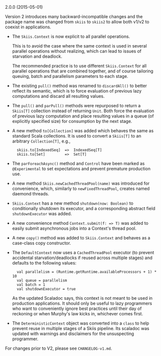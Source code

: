 
2.0.0 (2015-05-01)

Version 2 introduces many backward-incompatible changes and the package name
was changed from `skiis` to `skiis2` to allow both v1/v2 to coexist in
applications.

* The `Skiis.Context` is now explicit to all parallel operations.

  This is to avoid the case where the same context is used in several
  parallel operations without realizing, which can lead to issues of
  starvation and deadlock.

  The recommended practice is to use different `Skiis.Context` for all
  parallel operations that are combined together, and of course tailoring
  queuing, batch and parallelism parameters to each stage.

* The existing `pull()` method was renamed to `discardAll()` to better
  reflect its semantic, which is to force evaluation of previous lazy
  computations and discard all resulting values.

* The `pull()` and `parPull()` methods were repurposed to return a `Skiis[T]`
  collection instead of returning `Unit`.   Both force the evaluation of
  previous lazy computation and place resulting values in a queue
  (of explicitly specified size) for consumption by the next stage.

* A new method `to[Collection]` was added which behaves the same as
  standard Scala collections.  It is used to convert a `Skiis[T]` to an
  arbitrary `Collection[T]`, e.g.,

        skiis.to[IndexedSeq]  =>  IndexedSeq[T]
        skiis.to[Set]         =>  Set[T]

* The `parForeachAsync()` method and `Control` have been marked as
  `@Experimental` to set expectations and prevent premature production use.

* A new method `Skiis.newCachedThreadPool(name)` was introduced for convenience,
  which, similarly to `newFixedThreadPool`, creates named daemond threads.

* `Skiis.Context` has a new method `shutdown(now: Boolean)` to conditionally
  shutdown its executor, and a corresponding abstract field `shutdownExecutor`
  was added.

* A new convenience method `Context.submit(f: => T)` was added to easily submit
  asynchronous jobs into a Context's thread pool.

* A new `copy()` method was added to `Skiis.Context` and behaves as a case-class
  copy constructor.

* The `DefaultContext` now uses a `CachedThreadPool` executor (to prevent
  accidental starvation/deadlocks if reused across multiple stages) and
  defaults to the following values:

        val parallelism = (Runtime.getRuntime.availableProcessors + 1) * 10
        val queue = parallelism
        val batch = 1
        val shutdownExecutor = true

  As the updated Scaladoc says, this context is not meant to be used in
  production applications.  It should only be useful to lazy programmers who
  want to conveniently ignore best practices until their day of reckoning or
  when Murphy's law kicks in, whichever comes first.

* The `DeterministicContext` object was converted into a `class` to help
  prevent reuse in multiple stages of a Skiis pipeline.   Its scaladoc was
  updated with warnings and disclaimers for the unsuspecting programmer.

 
For changes prior to V2, please see `CHANGELOG-v1.md`.



